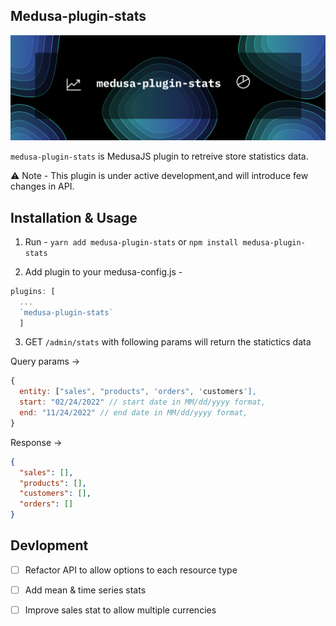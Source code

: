 ## Medusa-plugin-stats

![banner image](./banner.png)

`medusa-plugin-stats` is MedusaJS plugin to retreive store statistics data.

⚠️ Note - This plugin is under active development,and will introduce few changes in API.

## Installation & Usage

1. Run - `yarn add medusa-plugin-stats` or `npm install medusa-plugin-stats`

2. Add plugin to your medusa-config.js - 

```js
plugins: [
  ...
  `medusa-plugin-stats`
  ]
```
3. GET `/admin/stats` with following params will return the statictics data

Query params -> 
```js
{
  entity: ["sales", "products", 'orders", 'customers'],
  start: "02/24/2022" // start date in MM/dd/yyyy format,
  end: "11/24/2022" // end date in MM/dd/yyyy format,
}
```

Response -> 
```json
{
  "sales": [],
  "products": [],
  "customers": [],
  "orders": []
}
```

## Devlopment

- [ ] Refactor API to allow options to each resource type

- [ ] Add mean & time series stats

- [ ] Improve sales stat to allow multiple currencies

